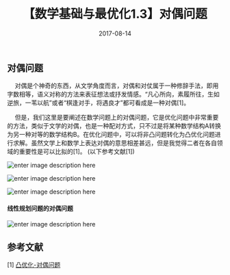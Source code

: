 ﻿---
title: 【数学基础与最优化1.3】对偶问题
date: 2017-08-14
tags:
categories: ["数学基础与最优化"]
mathjax: true
---

## 对偶问题
&emsp; 对偶是个神奇的东西，从文学角度而言，对偶和对仗属于一种修辞手法，即用字数相等，语义对称的方法来表征想法或抒发情感。“凡心所向，素履所往，生如逆旅，一苇以航”或者“棋逢对手，将遇良才”都可看成是一种对偶[1]。
<!-- more -->

&emsp; 但是，我们这里是要阐述在数学问题上的对偶问题，它是优化问题中非常重要的方法，类似于文学的对偶，也是一种配对方式，只不过是将某种数学结构A转换为另一种对等的数学结构B。在优化问题中，可以将非凸问题转化为凸优化问题进行求解。虽然文学上和数学上表达对偶的意思相差甚远，但是我觉得二者在各自领域的重要性是可以比拟的[1]。
(以下参考文献[1])

![enter image description here](https://lh3.googleusercontent.com/-rf6tJSlWbUs/W9vWpxvxB4I/AAAAAAAAAHc/PuOzFpbE-LQMD_HwTuLA3xOytTT7W8hmgCLcBGAs/s0/%25E5%25AF%25B9%25E5%2581%25B6%25E9%2597%25AE%25E9%25A2%25981.png "对偶问题1.png")

![enter image description here](https://lh3.googleusercontent.com/-orDo_yJJYOc/W9vXIPw8f_I/AAAAAAAAAHo/ZMScjTfIt9UE-POOZ8zSUPV-iKKc4wrCgCLcBGAs/s0/%25E5%25AF%25B9%25E5%2581%25B6%25E9%2597%25AE%25E9%25A2%25982.png "对偶问题2.png")

![enter image description here](https://lh3.googleusercontent.com/-e4EEdE955Hw/W9vXQXii50I/AAAAAAAAAHw/_RZIjL8egbMLDzqJjNUedN_SNHreOGeZwCLcBGAs/s0/%25E5%25AF%25B9%25E5%2581%25B6%25E9%2597%25AE%25E9%25A2%25983.png "对偶问题3.png")


#### 线性规划问题的对偶问题
![enter image description here](https://lh3.googleusercontent.com/-HLrmo5CQJPE/W9vXmonVY1I/AAAAAAAAAII/S24-7isR8lw80rTSwyJzQ3lUZdnKVuuGwCLcBGAs/s0/%25E5%25AF%25B9%25E5%2581%25B6%25E9%2597%25AE%25E9%25A2%25984.png "对偶问题4.png")


## 参考文献
[1] [凸优化-对偶问题](http://www.hanlongfei.com/convex/2015/11/05/duality/)
